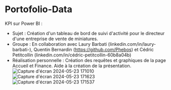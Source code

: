 # Portofolio-Data

KPI sur Power BI : 
   - Sujet : Création d'un tableau de bord de suivi d'activité pour le directeur d'une entreprise de vente de miniatures.
   - Groupe : En collaboration avec Laury Barbati (linkedin.com/in/laury-barbati-), Quentin Bernardin (https://github.com/Phebos) et Cédric Petitcollin (linkedin.com/in/cédric-petitcollin-60b8a04b)
   - Réalisation personnelle : Création des requêtes et graphiques de la page Accueil et Finance. Aide à la création de la présentation.
![Capture d'écran 2024-05-23 171010](https://github.com/Pimpmydata/Portofolio-Data/assets/151731461/b0cca3e0-00ed-4f8a-9737-7a1bf6743483)
![Capture d'écran 2024-05-23 171623](https://github.com/Pimpmydata/Portofolio-Data/assets/151731461/ac0dc98e-7de1-4395-a944-228a4ae02c6a)
![Capture d'écran 2024-05-23 171537](https://github.com/Pimpmydata/Portofolio-Data/assets/151731461/995115d7-14a1-4c61-ad8e-b7ab192f4572)
